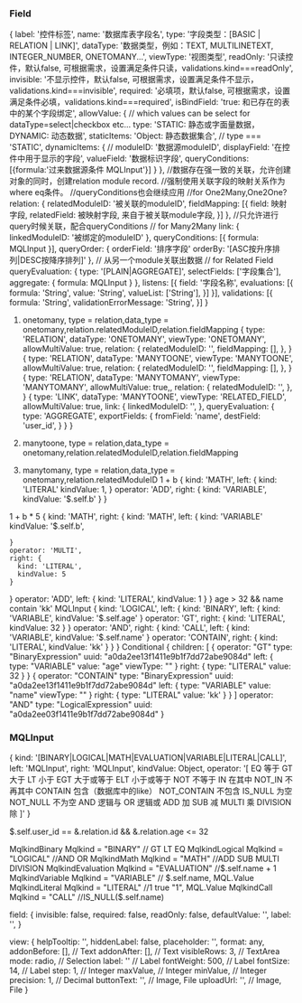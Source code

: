 ### Field

{
  label: '控件标签',
  name: '数据库表字段名',
  type: '字段类型：[BASIC | RELATION | LINK]',
  dataType: '数据类型，例如：TEXT, MULTILINETEXT, INTEGER_NUMBER, ONETOMANY...',
  viewType: '视图类型',
  readOnly: '只读控件，默认false, 可根据需求，设置满足条件只读，validations.kind===readOnly',
  invisible: '不显示控件，默认false, 可根据需求，设置满足条件不显示，validations.kind===invisible',
  required: '必填项，默认false, 可根据需求，设置满足条件必填，validations.kind===required',
  isBindField: 'true: 和已存在的表中的某个字段绑定',
  allowValue: { // which values can be select for dataType=select|checkbox etc...
    type: 'STATIC: 静态或字面量数据， DYNAMIC: 动态数据',
    staticItems: 'Object: 静态数据集合', // type === 'STATIC',
    dynamicItems: { //
      moduleID: '数据源moduleID',
      displayField: '在控件中用于显示的字段',
      valueField: '数据标识字段',
      queryConditions: [{formula:'过来数据源条件 MQLInput'}]
    }
  },
  //数据存在强一致的关联，允许创建对象的同时，创建relation module record.
  //强制使用关联字段的映射关系作为where eq条件。
  //queryConditions也会继续应用
  //for One2Many,One2One?
  relation: {
    relatedModuleID: '被关联的moduleID',
    fieldMapping: [{
      field: 映射字段,
      relatedField: 被映射字段, 来自于被关联module字段,
    }]
  },
  //只允许进行query时候关联，配合queryConditions
  // for Many2Many
  link: {
    linkedModuleID: '被绑定的moduleID'
  },
  queryConditions: [{
    formula: MQLInput
  }],
  queryOrder: {
    orderField: '排序字段'
    orderBy: '[ASC按升序排列|DESC按降序排列]'
  },
  // 从另一个module关联出数据
  // for Related Field
  queryEvaluation: {
    type: '[PLAIN|AGGREGATE]',
    selectFields: ['字段集合'],
    aggregate: {
      formula: MQLInput
    }
  },
  listens: [{
    field: '字段名称',
    evaluations: [{
      formula: 'String',
      value: 'String',
      valueList: ['String'],
    }]
  }],
  validations: [{
    formula: 'String',
    validationErrorMessage: 'String',
  }]
}

1. onetomany, type = relation,data_type = onetomany,relation.relatedModuleID,relation.fieldMapping
{
  type: 'RELATION',
  dataType: 'ONETOMANY',
  viewType: 'ONETOMANY',
  allowMultiValue: true,
  relation: {
    relatedModuleID: '',
    fieldMapping: [],
  },
}
{
  type: 'RELATION',
  dataType: 'MANYTOONE',
  viewType: 'MANYTOONE',
  allowMultiValue: true,
  relation: {
    relatedModuleID: '',
    fieldMapping: [],
  },
}
{
  type: 'RELATION',
  dataType: 'MANYTOMANY',
  viewType: 'MANYTOMANY',
  allowMultiValue: true,,
  relation: {
    relatedModuleID: '',
  },
}
{
  type: 'LINK',
  dataType: 'MANYTOONE',
  viewType: 'RELATED_FIELD',
  allowMultiValue: true,
  link: {
    linkedModuleID: '',
  },
  queryEvaluation: {
    type: 'AGGREGATE',
    exportFields: {
      fromField: 'name',
      destField: 'user_id',
    }
  }
}

2. manytoone, type = relation,data_type = onetomany,relation.relatedModuleID,relation.fieldMapping

3. manytomany, type = relation,data_type = onetomany,relation.relatedModuleID
1 + b
{
  kind: 'MATH',
  left: {
    kind: 'LITERAL'
    kindValue: 1,
  }
  operator: 'ADD',
  right: {
    kind: 'VARIABLE',
    kindValue: '$.self.b'
  }
}

1 + b * 5
{
  kind: 'MATH',
  right: {
    kind: 'MATH',
    left: {
      kind: 'VARIABLE'
      kindValue: '$.self.b',
      
    }
    operator: 'MULTI',
    right: {
      kind: 'LITERAL',
      kindValue: 5
    }
  }
  operator: 'ADD',
  left: {
    kind: 'LITERAL',
    kindValue: 1
  }
}
age > 32 && name contain 'kk'
MQLInput
{
  kind: 'LOGICAL',
  left: {
    kind: 'BINARY',
    left: {
      kind: 'VARIABLE',
      kindValue: '$.self.age'
    }
    operator: 'GT',
    right: {
      kind: 'LITERAL',
      kindValue: 32
    }
  }
  operator: 'AND',
  right: {
    kind: 'CALL',
    left: {
      kind: 'VARIABLE',
      kindValue: '$.self.name'
    }
    operator: 'CONTAIN',
    right: {
      kind: 'LITERAL',
      kindValue: 'kk'
    }
  }
}
Conditional
{
  children: [
    {
      operator: "GT"
      type: "BinaryExpression"
      uuid: "a0da2ee13f1411e9b1f7dd72abe9084d"
      left: {
        type: "VARIABLE"
        value: "age"
        viewType: ""
      }
      right: {
        type: "LITERAL"
        value: 32
      }
    }
    {
      operator: "CONTAIN"
      type: "BinaryExpression"
      uuid: "a0da2ee13f1411e9b1f7dd72abe9084d"
      left: {
        type: "VARIABLE"
        value: "name"
        viewType: ""
      }
      right: {
        type: "LITERAL"
        value: 'kk'
      }
    }
  ]
  operator: "AND"
  type: "LogicalExpression"
  uuid: "a0da2ee03f1411e9b1f7dd72abe9084d"
}
### MQLInput
{
  kind: '[BINARY|LOGICAL|MATH|EVALUATION|VARIABLE|LITERAL|CALL]',
  left: 'MQLInput',
  right: 'MQLInput',
  kindValue: Object,
  operator: '[
    EQ 等于
    GT 大于
    LT 小于
    EGT 大于或等于
    ELT 小于或等于
    NOT 不等于
    IN 在其中
    NOT_IN 不再其中
    CONTAIN 包含（数据库中的like）
    NOT_CONTAIN 不包含
    IS_NULL 为空
    NOT_NULL 不为空
    AND 逻辑与
    OR 逻辑或
    ADD 加
    SUB 减
    MULTI 乘
    DIVISION 除
  ]'
}

$.self.user_id == &.relation.id && &.relation.age <= 32

MqlkindBinary     Mqlkind = "BINARY" // GT LT EQ
MqlkindLogical    Mqlkind = "LOGICAL"  //AND OR
MqlkindMath       Mqlkind = "MATH" //ADD SUB MULTI DIVISION
MqlkindEvaluation Mqlkind = "EVALUATION" //$.self.name + 1
MqlkindVariable   Mqlkind = "VARIABLE" // $.self.name, MQL.Value
MqlkindLiteral    Mqlkind = "LITERAL" //1 true "1",     MQL.Value 
MqlkindCall       Mqlkind = "CALL" //IS_NULL($.self.name)

field: {
  invisible: false,
  required: false,
  readOnly: false,
  defaultValue: '',
  label: '',
}

view: {
  helpTooltip: '',
  hiddenLabel: false,
  placeholder: '',
  format: any,
  addonBefore: [], // Text
  addonAfter: [], // Text
  visibleRows: 3, // TextArea
  mode: radio, // Selection
  label: '' // Label
  fontWeight: 500, // Label
  fontSize: 14, // Label
  step: 1, // Integer
  maxValue, // Integer
  minValue, // Integer
  precision: 1, // Decimal
  buttonText: '', // Image, File
  uploadUrl: '', // Image, File
}
